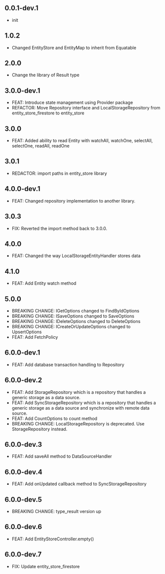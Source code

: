 ## 0.0.1-dev.1

* init

## 1.0.2

* Changed EntityStore and EntityMap to inherit from Equatable

## 2.0.0

* Change the library of Result type

## 3.0.0-dev.1

* FEAT: Introduce state management using Provider package
* REFACTOR: Move Repository interface and LocalStorageRepository from entity_store_firestore to entity_store

## 3.0.0

* FEAT: Added ability to read Entity with watchAll, watchOne, selectAll, selectOne, readAll, readOne

## 3.0.1
* REDACTOR: import paths in entity_store library


## 4.0.0-dev.1
* FEAT: Changed repository implementation to another library.

## 3.0.3
* FIX: Reverted the import method back to 3.0.0.

## 4.0.0
* FEAT:  Changed the way LocalStorageEntityHandler stores data 

## 4.1.0
* FEAT: Add Entity watch method

## 5.0.0
* BREAKING CHANGE: IGetOptions changed to FindByIdOptions
* BREAKING CHANGE: ISaveOptions changed to SaveOptions
* BREAKING CHANGE: IDeleteOptions changed to DeleteOptions
* BREAKING CHANGE: ICreateOrUpdateOptions changed to UpsertOptions
* FEAT: Add FetchPolicy

## 6.0.0-dev.1

* FEAT: Add database transaction handling to Repository

## 6.0.0-dev.2

* FEAT: Add StorageRepository which is a repository that handles a generic storage as a data source.
* FEAT: Add SyncStorageRepository which is a repository that handles a generic storage as a data source and synchronize with remote data source.
* FEAT: Add CountOptions to count method
* BREAKING CHANGE: LocalStorageRepository is deprecated. Use StorageRepository instead.

## 6.0.0-dev.3
* FEAT: Add saveAll method to DataSourceHandler

## 6.0.0-dev.4
* FEAT: Add onUpdated callback method to SyncStorageRepository

## 6.0.0-dev.5
* BREAKING CHANGE: type_result version up

## 6.0.0-dev.6
* FEAT: Add EntityStoreController.empty()

## 6.0.0-dev.7
* FIX: Update entity_store_firestore
